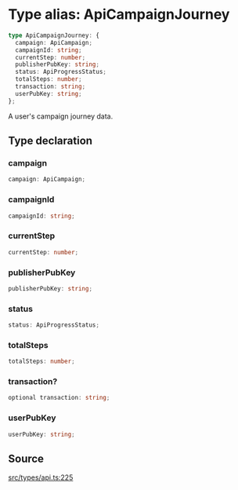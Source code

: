 # Type alias: ApiCampaignJourney

```ts
type ApiCampaignJourney: {
  campaign: ApiCampaign;
  campaignId: string;
  currentStep: number;
  publisherPubKey: string;
  status: ApiProgressStatus;
  totalSteps: number;
  transaction: string;
  userPubKey: string;
};
```

A user's campaign journey data.

## Type declaration

### campaign

```ts
campaign: ApiCampaign;
```

### campaignId

```ts
campaignId: string;
```

### currentStep

```ts
currentStep: number;
```

### publisherPubKey

```ts
publisherPubKey: string;
```

### status

```ts
status: ApiProgressStatus;
```

### totalSteps

```ts
totalSteps: number;
```

### transaction?

```ts
optional transaction: string;
```

### userPubKey

```ts
userPubKey: string;
```

## Source

[src/types/api.ts:225](https://github.com/torque-labs/torque-ts-sdk/blob/c95828d99ae8c726ef550803d1dbba9bc4dfc9f3/src/types/api.ts#L225)
